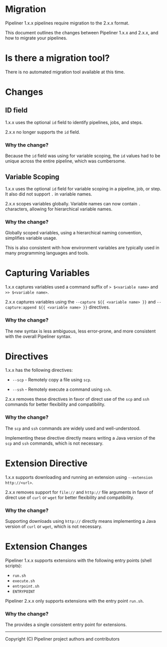 # Migration

Pipeliner 1.x.x pipelines require migration to the 2.x.x format.

This document outlines the changes between Pipeliner 1.x.x and 2.x.x, and how to migrate your pipelines.

# Is there a migration tool?

There is no automated migration tool available at this time.

# Changes

## ID field

1.x.x uses the optional `id` field to identify pipelines, jobs, and steps.

2.x.x no longer supports the `id` field.

### Why the change?

Because the `id` field was using for variable scoping, the `id` values had to be unique across the entire pipeline, which was cumbersome.

## Variable Scoping

1.x.x uses the optional `id` field for variable scoping in a pipeline, job, or step. It also did not support `.` in variable names.

2.x.x scopes variables globally. Variable names can now contain `.` characters, allowing for hierarchical variable names.

### Why the change?

Globally scoped variables, using a hierarchical naming convention, simplifies variable usage.

This is also consistent with how environment variables are typically used in many programming languages and tools.

# Capturing Variables

1.x.x captures variables used a command suffix of `> $<variable name>` and `>> $<variable name>`.

2.x.x captures variables using the `--capture ${{ <variable name> }}` and `--capture:append ${{ <variable name> }}` directives.

### Why the change?

The new syntax is less ambiguous, less error-prone, and more consistent with the overall Pipeliner syntax.

# Directives

1.x.x has the following directives:

- `--scp` - Remotely copy a file using `scp`.

- `--ssh` - Remotely execute a command using `ssh`.

2.x.x removes these directives in favor of direct use of the `scp` and `ssh` commands for better flexibility and compatibility.

### Why the change?

The `scp` and `ssh` commands are widely used and well-understood.

Implementing these directive directly means writing a Java version of the `scp` and `ssh` commands, which is not necessary.

# Extension Directive

1.x.x supports downloading and running an extension using `--extension http://<url>`.

2.x.x removes support for `file://` and `http://` file arguments in favor of direct use of `curl` or `wget` for better flexibility and compatibility.

### Why the change?

Supporting downloads using `http://` directly means implementing a Java version of `curl` or `wget`, which is not necessary.

# Extension Changes

Pipeliner 1.x.x supports extensions with the following entry points (shell scripts):

- `run.sh`
- `execute.sh`
- `entrpoint.sh`
- `ENTRYPOINT`

Pipeliner 2.x.x only supports extensions with the entry point `run.sh`.

### Why the change?

The provides a single consistent entry point for extensions.

---

Copyright (C) Pipeliner project authors and contributors